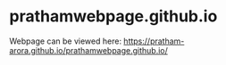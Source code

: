 # prathamwebpage.github.io
Webpage can be viewed here: https://pratham-arora.github.io/prathamwebpage.github.io/

